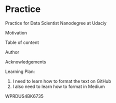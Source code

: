 # Practice
Practice for Data Scientist Nanodegree at Udaciy

Motivation

Table of content

Author

Acknowledgements

Learning Plan:
  1. I need to learn how to format the text on GitHub
  2. I also need to learn how to format in Medium




WPRDUS4BK6735

